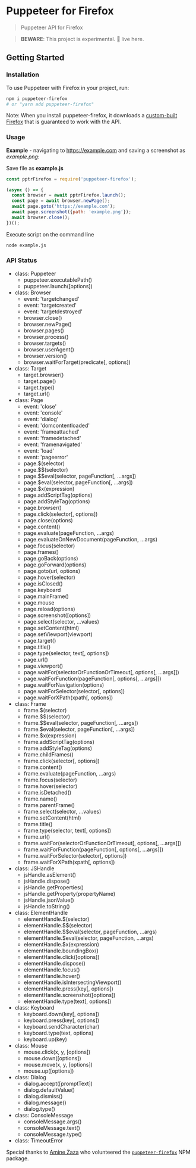 # Puppeteer for Firefox

> Puppeteer API for Firefox

> **BEWARE**: This project is experimental. 🐊 live here.

## Getting Started

### Installation

To use Puppeteer with Firefox in your project, run:

```bash
npm i puppeteer-firefox
# or "yarn add puppeteer-firefox"
```

Note: When you install puppeteer-firefox, it downloads a [custom-built Firefox](https://github.com/GoogleChrome/puppeteer/tree/master/experimental/juggler) that is guaranteed to work with the API.

### Usage

**Example** - navigating to https://example.com and saving a screenshot as *example.png*:

Save file as **example.js**

```js
const pptrFirefox = require('puppeteer-firefox');

(async () => {
  const browser = await pptrFirefox.launch();
  const page = await browser.newPage();
  await page.goto('https://example.com');
  await page.screenshot({path: 'example.png'});
  await browser.close();
})();
```

Execute script on the command line

```bash
node example.js
```


### API Status

- class: Puppeteer
  * puppeteer.executablePath()
  * puppeteer.launch([options])
- class: Browser
  * event: 'targetchanged'
  * event: 'targetcreated'
  * event: 'targetdestroyed'
  * browser.close()
  * browser.newPage()
  * browser.pages()
  * browser.process()
  * browser.targets()
  * browser.userAgent()
  * browser.version()
  * browser.waitForTarget(predicate[, options])
- class: Target
  * target.browser()
  * target.page()
  * target.type()
  * target.url()
- class: Page
  * event: 'close'
  * event: 'console'
  * event: 'dialog'
  * event: 'domcontentloaded'
  * event: 'frameattached'
  * event: 'framedetached'
  * event: 'framenavigated'
  * event: 'load'
  * event: 'pageerror'
  * page.$(selector)
  * page.$$(selector)
  * page.$$eval(selector, pageFunction[, ...args])
  * page.$eval(selector, pageFunction[, ...args])
  * page.$x(expression)
  * page.addScriptTag(options)
  * page.addStyleTag(options)
  * page.browser()
  * page.click(selector[, options])
  * page.close(options)
  * page.content()
  * page.evaluate(pageFunction, ...args)
  * page.evaluateOnNewDocument(pageFunction, ...args)
  * page.focus(selector)
  * page.frames()
  * page.goBack(options)
  * page.goForward(options)
  * page.goto(url, options)
  * page.hover(selector)
  * page.isClosed()
  * page.keyboard
  * page.mainFrame()
  * page.mouse
  * page.reload(options)
  * page.screenshot([options])
  * page.select(selector, ...values)
  * page.setContent(html)
  * page.setViewport(viewport)
  * page.target()
  * page.title()
  * page.type(selector, text[, options])
  * page.url()
  * page.viewport()
  * page.waitFor(selectorOrFunctionOrTimeout[, options[, ...args]])
  * page.waitForFunction(pageFunction[, options[, ...args]])
  * page.waitForNavigation(options)
  * page.waitForSelector(selector[, options])
  * page.waitForXPath(xpath[, options])
- class: Frame
  * frame.$(selector)
  * frame.$$(selector)
  * frame.$$eval(selector, pageFunction[, ...args])
  * frame.$eval(selector, pageFunction[, ...args])
  * frame.$x(expression)
  * frame.addScriptTag(options)
  * frame.addStyleTag(options)
  * frame.childFrames()
  * frame.click(selector[, options])
  * frame.content()
  * frame.evaluate(pageFunction, ...args)
  * frame.focus(selector)
  * frame.hover(selector)
  * frame.isDetached()
  * frame.name()
  * frame.parentFrame()
  * frame.select(selector, ...values)
  * frame.setContent(html)
  * frame.title()
  * frame.type(selector, text[, options])
  * frame.url()
  * frame.waitFor(selectorOrFunctionOrTimeout[, options[, ...args]])
  * frame.waitForFunction(pageFunction[, options[, ...args]])
  * frame.waitForSelector(selector[, options])
  * frame.waitForXPath(xpath[, options])
- class: JSHandle
  * jsHandle.asElement()
  * jsHandle.dispose()
  * jsHandle.getProperties()
  * jsHandle.getProperty(propertyName)
  * jsHandle.jsonValue()
  * jsHandle.toString()
- class: ElementHandle
  * elementHandle.$(selector)
  * elementHandle.$$(selector)
  * elementHandle.$$eval(selector, pageFunction, ...args)
  * elementHandle.$eval(selector, pageFunction, ...args)
  * elementHandle.$x(expression)
  * elementHandle.boundingBox()
  * elementHandle.click([options])
  * elementHandle.dispose()
  * elementHandle.focus()
  * elementHandle.hover()
  * elementHandle.isIntersectingViewport()
  * elementHandle.press(key[, options])
  * elementHandle.screenshot([options])
  * elementHandle.type(text[, options])
- class: Keyboard
  * keyboard.down(key[, options])
  * keyboard.press(key[, options])
  * keyboard.sendCharacter(char)
  * keyboard.type(text, options)
  * keyboard.up(key)
- class: Mouse
  * mouse.click(x, y, [options])
  * mouse.down([options])
  * mouse.move(x, y, [options])
  * mouse.up([options])
- class: Dialog
  * dialog.accept([promptText])
  * dialog.defaultValue()
  * dialog.dismiss()
  * dialog.message()
  * dialog.type()
- class: ConsoleMessage
  * consoleMessage.args()
  * consoleMessage.text()
  * consoleMessage.type()
- class: TimeoutError


Special thanks to [Amine Zaza](https://bitbucket.org/aminerop/) who volunteered the [`puppeteer-firefox`](https://www.npmjs.com/package/puppeteer-firefox) NPM package.
